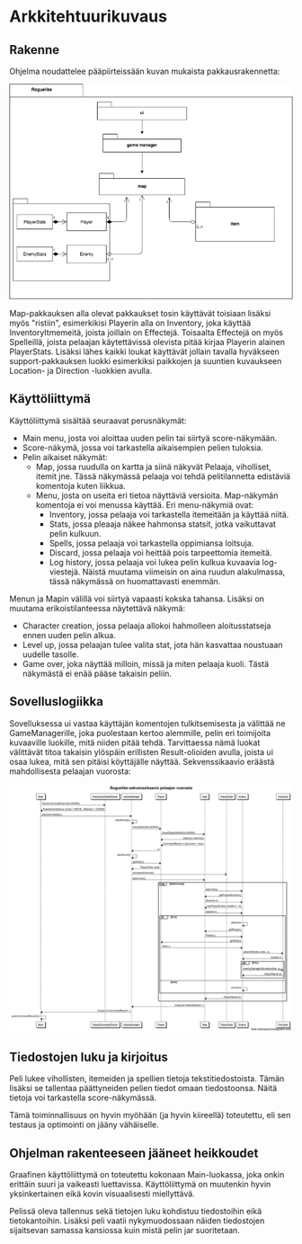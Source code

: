 # Arkkitehtuurikuvaus

## Rakenne

Ohjelma noudattelee pääpiirteissään kuvan mukaista pakkausrakennetta:

![alt text](https://github.com/konstakallama/otm-harjoitustyo/blob/master/Roguelike/dokumentaatio/arkkitehtuuri.png)

Map-pakkauksen alla olevat pakkaukset tosin käyttävät toisiaan lisäksi myös "ristiin", esimerkikisi Playerin alla on Inventory, joka käyttää InventoryItmemeitä, joista joillain on Effectejä. Toisaalta Effectejä on myös Spelleillä, joista pelaajan käytettävissä olevista pitää kirjaa Playerin alainen PlayerStats. Lisäksi lähes kaikki loukat käyttävät jollain tavalla hyväkseen support-pakkauksen luokki esimerkiksi paikkojen ja suuntien kuvaukseen Location- ja Direction -luokkien avulla.

## Käyttöliittymä

Käyttöliittymä sisältää seuraavat perusnäkymät:

- Main menu, josta voi aloittaa uuden pelin tai siirtyä score-näkymään.
- Score-näkymä, jossa voi tarkastella aikaisempien pelien tuloksia.
- Pelin aikaiset näkymät:
	- Map, jossa ruudulla on kartta ja siinä näkyvät Pelaaja, viholliset, itemit jne. Tässä näkymässä pelaaja voi tehdä pelitilannetta edistäviä komentoja kuten liikkua.
	- Menu, josta on useita eri tietoa näyttäviä versioita. Map-näkymän komentoja ei voi menussa käyttää. Eri menu-näkymiä ovat:
		- Inventory, jossa pelaaja voi tarkastella itemeitään ja käyttää niitä.
		- Stats, jossa pleaaja näkee hahmonsa statsit, jotka vaikuttavat pelin kulkuun.
		- Spells, jossa pelaaja voi tarkastella oppimiansa loitsuja.
		- Discard, jossa pelaaja voi heittää pois tarpeettomia itemeitä.
		- Log history, jossa pelaaja voi lukea pelin kulkua kuvaavia log-viestejä. Näistä muutama viimeisin on aina ruudun alakulmassa, tässä näkymässä on huomattavasti enemmän.

Menun ja Mapin välillä voi siirtyä vapaasti kokska tahansa. Lisäksi on muutama erikoistilanteessa näytettävä näkymä:

- Character creation, jossa pelaaja allokoi hahmolleen aloitusstatseja ennen uuden pelin alkua.
- Level up, jossa pelaajan tulee valita stat, jota hän kasvattaa noustuaan uudelle tasolle.
- Game over, joka näyttää milloin, missä ja miten pelaaja kuoli. Tästä näkymästä ei enää pääse takaisin peliin.


## Sovelluslogiikka

Sovelluksessa ui vastaa käyttäjän komentojen tulkitsemisesta ja välittää ne GameManagerille, joka puolestaan kertoo alemmille, pelin eri toimijoita kuvaaville luokille, mitä niiden pitää tehdä. Tarvittaessa nämä luokat välittävät titoa takaisin ylöspäin erillisten Result-olioiden avulla, joista ui osaa lukea, mitä sen pitäisi köyttäjälle näyttää. Sekvenssikaavio eräästä mahdollisesta pelaajan vuorosta:

![alt text](https://github.com/konstakallama/otm-harjoitustyo/blob/master/Roguelike/dokumentaatio/sekvenssikaavio.png)

## Tiedostojen luku ja kirjoitus

Peli lukee vihollisten, itemeiden ja spellien tietoja tekstitiedostoista. Tämän lisäksi se tallentaa päättyneiden pelien tiedot omaan tiedostoonsa. Näitä tietoja voi tarkastella score-näkymässä.

Tämä toiminnallisuus on hyvin myöhään (ja hyvin kiireellä) toteutettu, eli sen testaus ja optimointi on jääny vähäiselle.

## Ohjelman rakenteeseen jääneet heikkoudet

Graafinen käyttöliittymä on toteutettu kokonaan Main-luokassa, joka onkin erittäin suuri ja vaikeasti luettavissa. Käyttöliittymä on muutenkin hyvin yksinkertainen eikä kovin visuaalisesti miellyttävä.

Pelissä oleva tallennus sekä tietojen luku kohdistuu tiedostoihin eikä tietokantoihin. Lisäksi peli vaatii nykymuodossaan näiden tiedostojen sijaitsevan samassa kansiossa kuin mistä pelin jar suoritetaan.